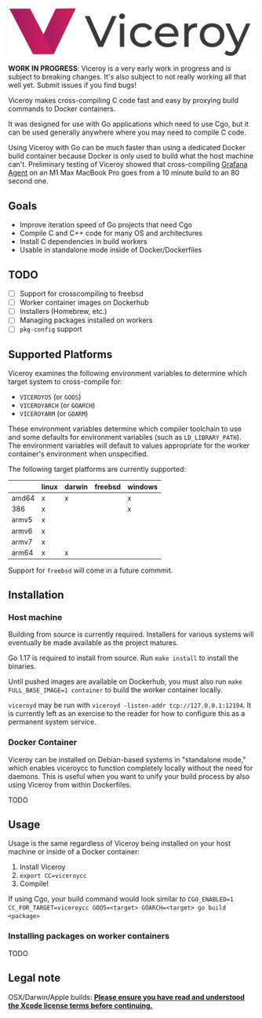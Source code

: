 <p align="center"><img src="docs/assets/logo_and_name.png" alt="Viceroy logo"></p>

**WORK IN PROGRESS**: Viceroy is a very early work in progress and is subject
to breaking changes. It's also subject to not really working all that well yet.
Submit issues if you find bugs!

Viceroy makes cross-compiling C code fast and easy by proxying build commands
to Docker containers.

It was designed for use with Go applications which need to use Cgo, but it can
be used generally anywhere where you may need to compile C code.

Using Viceroy with Go can be much faster than using a dedicated Docker build
container because Docker is only used to build what the host machine can't.
Preliminary testing of Viceroy showed that cross-compiling
[Grafana Agent](https://github.com/grafana/agent) on an M1 Max MacBook Pro goes
from a 10 minute build to an 80 second one.

## Goals

* Improve iteration speed of Go projects that need Cgo
* Compile C and C++ code for many OS and architectures
* Install C dependencies in build workers
* Usable in standalone mode inside of Docker/Dockerfiles

## TODO

- [ ] Support for crosscompiling to freebsd
- [ ] Worker container images on Dockerhub
- [ ] Installers (Homebrew, etc.)
- [ ] Managing packages installed on workers
- [ ] `pkg-config` support

## Supported Platforms

Viceroy examines the following environment variables to determine which target
system to cross-compile for:

* `VICEROYOS` (or `GOOS`)
* `VICEROYARCH` (or `GOARCH`)
* `VICEROYARM` (or `GOARM`)

These environment variables determine which compiler toolchain to use and some
defaults for environment variables (such as `LD_LIBRARY_PATH`). The environment
variables will default to values appropriate for the worker container's
environment when unspecified.

The following target platforms are currently supported:

|          | linux | darwin | freebsd | windows |
| -------- | ----- | ------ | ------- | ------- |
| amd64    |     x |      x |         |       x |
| 386      |     x |        |         |       x |
| armv5    |     x |        |         |         |
| armv6    |     x |        |         |         |
| armv7    |     x |        |         |         |
| arm64    |     x |      x |         |         |

Support for `freebsd` will come in a future commmit.

## Installation

### Host machine

Building from source is currently required. Installers for various systems will
eventually be made available as the project matures.

Go 1.17 is required to install from source. Run `make install` to install the
binaries.

Until pushed images are available on Dockerhub, you must also run
`make FULL_BASE_IMAGE=1 container` to build the worker container locally.

`viceroyd` may be run with `viceroyd -listen-addr tcp://127.0.0.1:12194`. It is
currently left as an exercise to the reader for how to configure this as a
permanent system service.

### Docker Container

Viceroy can be installed on Debian-based systems in "standalone mode," which
enables viceroycc to function completely locally without the need for daemons.
This is useful when you want to unify your build process by also using Viceroy
from within Dockerfiles.

TODO

## Usage

Usage is the same regardless of Viceroy being installed on your host machine or
inside of a Docker container:

1. Install Viceroy
2. `export CC=viceroycc`
3. Compile!

If using Cgo, your build command would look similar to
`CGO_ENABLED=1 CC_FOR_TARGET=viceroycc GOOS=<target> GOARCH=<target> go build <package>`

### Installing packages on worker containers

TODO

## Legal note

OSX/Darwin/Apple builds:
**[Please ensure you have read and understood the Xcode license
   terms before continuing.](https://www.apple.com/legal/sla/docs/xcode.pdf)**
